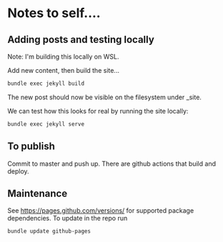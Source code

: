 # Notes to self....

## Adding posts and testing locally

Note: I'm building this locally on WSL. 

Add new content, then build the site...

```bash
bundle exec jekyll build
```

The new post should now be visible on the filesystem under _site.

We can test how this looks for real by running the site locally:

```bash
bundle exec jekyll serve
```

## To publish

Commit to master and push up. There are github actions that build and deploy.

## Maintenance

See https://pages.github.com/versions/ for supported package dependencies. To update in the repo run

```bash
bundle update github-pages
```
